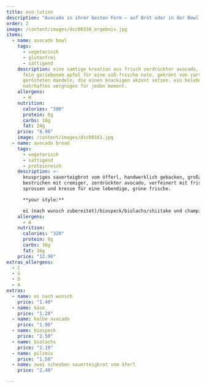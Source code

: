 ```yaml
---
title: avo-lution
description: "Avocado in ihrer besten Form – auf Brot oder in der Bowl. Frisch, cremig und voll guter Fette für Körper und Geist."
order: 2
image: /content/images/dsc00338_ergebnis.jpg
items:
  - name: avocado bowl
    tags:
      - vegetarisch
      - glutenfrei
      - sättigend
    description: eine samtige kreation aus frisch zerdrückter avocado, veredelt mit
      fein geriebenem apfel für eine süß-frische note, gekrönt von zart
      gerösteten mandeln, die einen knackigen akzent setzen. ein belebendes,
      nahrhaftes vergnügen für jeden moment.
    allergens:
      - H
    nutrition:
      calories: "300"
      protein: 6g
      carbs: 18g
      fat: 24g
    price: "8.90"
    image: /content/images/dsc00161.jpg
  - name: avocado bread
    tags:
      - vegetarisch
      - sättigend
      - proteinreich
    description: >-
      knuspriges sauerteigbrot vom öfferl, handwerklich gebacken, großzügig
      bestrichen mit cremiger, zerdrückter avocado, verfeinert mit frischen
      sprossen und kresse für eine lebendige, grüne frische.

      **your style:**

      ei (nach wunsch zubereitet)/biospeck/biolachs/shiitake und champignons pilze
    allergens:
      - A
    nutrition:
      calories: "320"
      protein: 8g
      carbs: 38g
      fat: 16g
    price: "12.90"
extras_allergens:
  - C
  - G
  - D
  - A
extras:
  - name: ei nach wunsch
    price: "1.40"
  - name: käse
    price: "1.20"
  - name: halbe avocado
    price: "1.90"
  - name: biospeck
    price: "2.50"
  - name: biolachs
    price: "2.10"
  - name: pilzmix
    price: "1.50"
  - name: zwei scheiben sauerteigbrot vom öferl
    price: "2.40"

---
```

